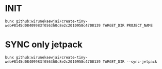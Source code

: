 # INIT
```
bunx github:wirunekaewjai/create-tiny-web#8145d08409983f056360c8e2c2010958c4700139 TARGET_DIR PROJECT_NAME
```

# SYNC only jetpack
```
bunx github:wirunekaewjai/create-tiny-web#8145d08409983f056360c8e2c2010958c4700139 TARGET_DIR --sync-jetpack
```

